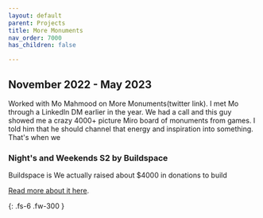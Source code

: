 ```yaml
---
layout: default
parent: Projects
title: More Monuments
nav_order: 7000
has_children: false

---
```


## [](#header-2)November 2022 - May 2023
Worked with Mo Mahmood on More Monuments(twitter link).
I met Mo through a LinkedIn DM earlier in the year. We had a call and this guy showed me a crazy 4000+ picture Miro board of monuments from games. I told him that he should channel that energy and inspiration into something. That's when we

### [](#header-3)Night's and Weekends S2 by Buildspace
Buildspace is 
We actually raised about $4000 in donations to build

[Read more about it here]({{site.baseurl}}/docs/startups).

{: .fs-6 .fw-300 }